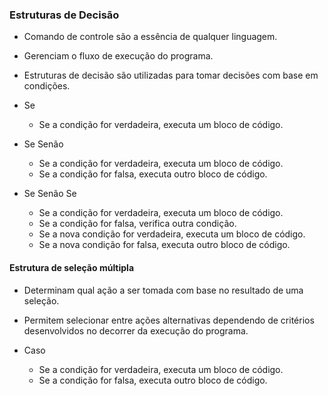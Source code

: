 ### Estruturas de Decisão


- Comando de controle são a essência de qualquer linguagem.
- Gerenciam o fluxo de execução do programa.
- Estruturas de decisão são utilizadas para tomar decisões com base em condições.

- Se 
  - Se a condição for verdadeira, executa um bloco de código.
- Se Senão
  - Se a condição for verdadeira, executa um bloco de código.
  - Se a condição for falsa, executa outro bloco de código.
- Se Senão Se
  - Se a condição for verdadeira, executa um bloco de código.
  - Se a condição for falsa, verifica outra condição.
  - Se a nova condição for verdadeira, executa um bloco de código.
  - Se a nova condição for falsa, executa outro bloco de código.

#### Estrutura de seleção múltipla

- Determinam qual ação a ser tomada com base no resultado de uma seleção.
- Permitem selecionar entre ações alternativas dependendo de critérios desenvolvidos no decorrer da execução do programa.

- Caso 
  - Se a condição for verdadeira, executa um bloco de código.
  - Se a condição for falsa, executa outro bloco de código.